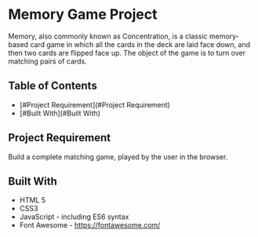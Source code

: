 # Memory Game Project
Memory, also commonly known as Concentration, is a classic memory-based card game in which all the cards in the deck are laid face down, and then two cards are flipped face up. The object of the game is to turn over matching pairs of cards. 

## Table of Contents

* [#Project Requirement](#Project Requirement)
* [#Built With](#Built With)

## Project Requirement

Build a complete matching game, played by the user in the browser.

## Built With

* HTML 5
* CSS3
* JavaScript - including ES6 syntax
* Font Awesome - https://fontawesome.com/


